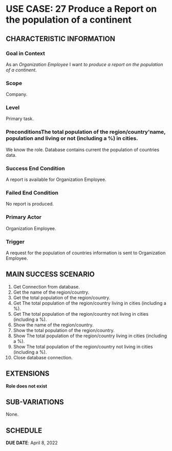 # USE CASE: 27 Produce a Report on the population of a continent
## CHARACTERISTIC INFORMATION

### Goal in Context

As an *Organization Employee* I want *to produce a report on the population of a continent*.

### Scope

Company.

### Level

Primary task.

### PreconditionsThe total population of the region/country'name, population and living or not (including a %) in cities.

We know the role.  Database contains current the population of countries data.

### Success End Condition

A report is available for Organization Employee.

### Failed End Condition

No report is produced.

### Primary Actor

Organization Employee.

### Trigger

A request for the population of countries information is sent to Organization Employee.

## MAIN SUCCESS SCENARIO

1. Get Connection from database.
2. Get the name of the region/country.
3. Get the total population of the region/country.
4. Get The total population of the region/country living in cities (including a %).
5. Get The total population of the region/country not living in cities (including a %).
6. Show the name of the region/country.
3. Show the total population of the region/country.
4. Show The total population of the region/country living in cities (including a %).
5. Show The total population of the region/country not living in cities (including a %).
7. Close database connection.

## EXTENSIONS

**Role does not exist**

## SUB-VARIATIONS

None.

## SCHEDULE

**DUE DATE**: April 8, 2022
